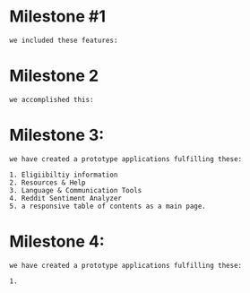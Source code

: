 # Milestone #1 
    we included these features: 

# Milestone 2
    we accomplished this: 

# Milestone 3: 
    we have created a prototype applications fulfilling these: 
    
    1. Eligiibiltiy information
    2. Resources & Help
    3. Language & Communication Tools
    4. Reddit Sentiment Analyzer
    5. a responsive table of contents as a main page.

# Milestone 4: 
    we have created a prototype applications fulfilling these: 

    1. 